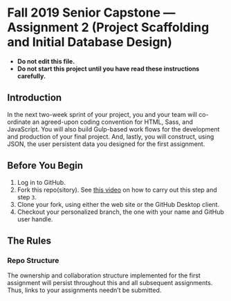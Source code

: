 # Fall 2019 Senior Capstone — Assignment 2 (Project Scaffolding and Initial Database Design)

* **Do not edit this file.**  
* **Do not start this project until you have read these instructions carefully.**

## Introduction
In the next two-week sprint of your project, you and your team will co-ordinate an agreed-upon coding convention for HTML, Sass, and JavaScript. You will also build Gulp-based work flows for the development and production of your final project. And, lastly, you will construct, using JSON, the user persistent data you designed for the first assignment.

## Before You Begin
1. Log in to GitHub.
2. Fork this repo(sitory). See [this video](http://code-warrior.github.io/tutorials/git/github/forking-and-cloning-at-the-github-web-site/) on how to carry out this step and step `3`.
3. Clone your fork, using either the web site or the GitHub Desktop client.
4. Checkout your personalized branch, the one with your name and GitHub user handle.

## The Rules
### Repo Structure
The ownership and collaboration structure implemented for the first assignment will persist throughout this and all subsequent assignments. Thus, links to your assignments needn’t be submitted.
